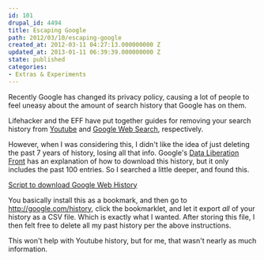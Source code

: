 ```yaml
---
id: 101
drupal_id: 4494
title: Escaping Google
path: 2012/03/10/escaping-google
created_at: 2012-03-11 04:27:13.000000000 Z
updated_at: 2013-01-11 06:39:39.000000000 Z
state: published
categories:
- Extras & Experiments
---
```

Recently Google has changed its privacy policy, causing a lot of people to feel uneasy about the amount of search history that Google has on them.

Lifehacker and the EFF have put together guides for removing your search history from [Youtube](http://lifehacker.com/5889830/hide-your-youtube-history-from-googles-new-privacy-policy) and [Google Web Search](https://www.eff.org/deeplinks/2012/02/how-remove-your-google-search-history-googles-new-privacy-policy-takes-effect), respectively. 

However, when I was considering this, I didn't like the idea of just deleting the past 7 years of history, losing all that info. Google's [Data Liberation Front](http://www.dataliberation.org/google/web-history) has an explanation of how to download this history, but it only includes the past 100 entries. So I searched a little deeper, and found this.

[Script to download Google Web History](http://geeklad.com/updated-script-to-download-google-history)

You basically install this as a bookmark, and then go to <http://google.com/history>, click the bookmarklet, and let it export *all* of your history as a CSV file. Which is exactly what I wanted. After storing this file, I then felt free to delete all my past history per the above instructions.

This won't help with Youtube history, but for me, that wasn't nearly as much information.
